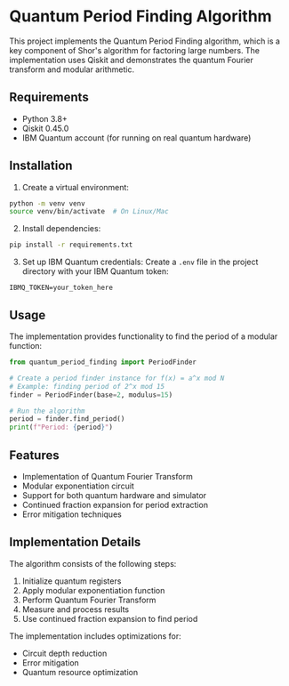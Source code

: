 # Quantum Period Finding Algorithm

This project implements the Quantum Period Finding algorithm, which is a key component of Shor's algorithm for factoring large numbers. The implementation uses Qiskit and demonstrates the quantum Fourier transform and modular arithmetic.

## Requirements

- Python 3.8+
- Qiskit 0.45.0
- IBM Quantum account (for running on real quantum hardware)

## Installation

1. Create a virtual environment:
```bash
python -m venv venv
source venv/bin/activate  # On Linux/Mac
```

2. Install dependencies:
```bash
pip install -r requirements.txt
```

3. Set up IBM Quantum credentials:
Create a `.env` file in the project directory with your IBM Quantum token:
```
IBMQ_TOKEN=your_token_here
```

## Usage

The implementation provides functionality to find the period of a modular function:

```python
from quantum_period_finding import PeriodFinder

# Create a period finder instance for f(x) = a^x mod N
# Example: finding period of 2^x mod 15
finder = PeriodFinder(base=2, modulus=15)

# Run the algorithm
period = finder.find_period()
print(f"Period: {period}")
```

## Features

- Implementation of Quantum Fourier Transform
- Modular exponentiation circuit
- Support for both quantum hardware and simulator
- Continued fraction expansion for period extraction
- Error mitigation techniques

## Implementation Details

The algorithm consists of the following steps:
1. Initialize quantum registers
2. Apply modular exponentiation function
3. Perform Quantum Fourier Transform
4. Measure and process results
5. Use continued fraction expansion to find period

The implementation includes optimizations for:
- Circuit depth reduction
- Error mitigation
- Quantum resource optimization
